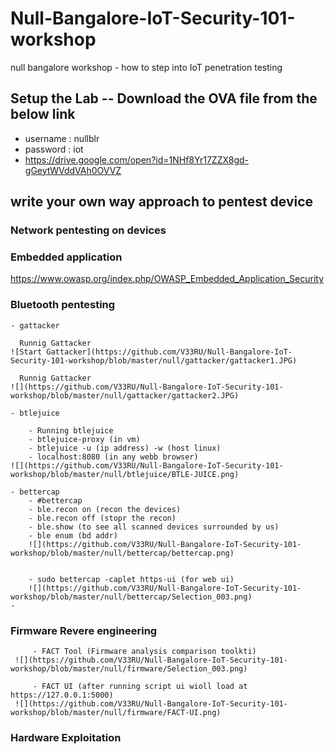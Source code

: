 # Null-Bangalore-IoT-Security-101-workshop
null bangalore workshop - how to step into IoT penetration testing  



## Setup the Lab -- Download the OVA file from the below link 

- username : nullblr
- password : iot
- <https://drive.google.com/open?id=1NHf8Yr17ZZX8gd-gGeytWVddVAh0OVVZ>

## write your own way approach to pentest device 

### Network pentesting on devices

### Embedded application
   
   <https://www.owasp.org/index.php/OWASP_Embedded_Application_Security>
    
### Bluetooth pentesting
    - gattacker
  
      Runnig Gattacker
    ![Start Gattacker](https://github.com/V33RU/Null-Bangalore-IoT-Security-101-workshop/blob/master/null/gattacker/gattacker1.JPG)
    
      Runnig Gattacker
    ![](https://github.com/V33RU/Null-Bangalore-IoT-Security-101-workshop/blob/master/null/gattacker/gattacker2.JPG)
    
    - btlejuice 
    
        - Running btlejuice
        - btlejuice-proxy (in vm)
        - btlejuice -u (ip address) -w (host linux)
        - localhost:8080 (in any webb browser)
    ![](https://github.com/V33RU/Null-Bangalore-IoT-Security-101-workshop/blob/master/null/btlejuice/BTLE-JUICE.png)
    
    - bettercap 
        - #bettercap
        - ble.recon on (recon the devices)
        - ble.recon off (stopr the recon)
        - ble.show (to see all scanned devices surrounded by us)
        - ble enum (bd addr)
        ![](https://github.com/V33RU/Null-Bangalore-IoT-Security-101-workshop/blob/master/null/bettercap/bettercap.png)
           
        
        - sudo bettercap -caplet https-ui (for web ui)
        ![](https://github.com/V33RU/Null-Bangalore-IoT-Security-101-workshop/blob/master/null/bettercap/Selection_003.png)
    - 
  
### Firmware Revere engineering
    
         - FACT Tool (Firmware analysis comparison toolkti)
     ![](https://github.com/V33RU/Null-Bangalore-IoT-Security-101-workshop/blob/master/null/firmware/Selection_003.png)
     
         - FACT UI (after running script ui wioll load at https://127.0.0.1:5000)
     ![](https://github.com/V33RU/Null-Bangalore-IoT-Security-101-workshop/blob/master/null/firmware/FACT-UI.png)
         
      
### Hardware Exploitation
